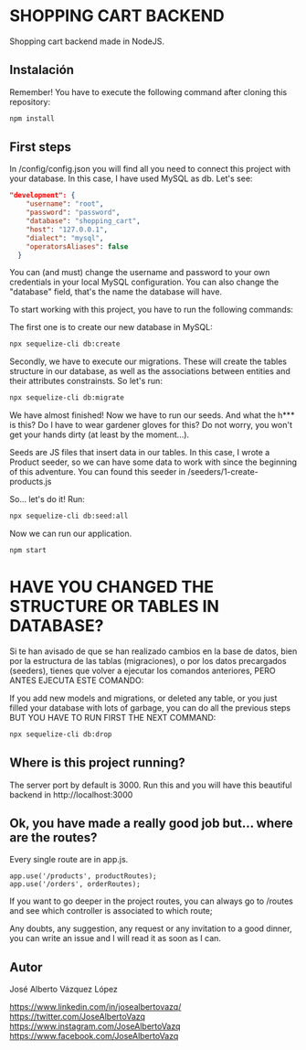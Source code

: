 # SHOPPING CART BACKEND

Shopping cart backend made in NodeJS.

## Instalación

Remember! You have to execute the following command after cloning this repository:

```bash
npm install
```

## First steps

In /config/config.json you will find all you need to connect this project with your database. In this
case, I have used MySQL as db. Let's see:

```json
"development": {
    "username": "root",
    "password": "password",
    "database": "shopping_cart",
    "host": "127.0.0.1",
    "dialect": "mysql",
    "operatorsAliases": false
  }

```
You can (and must) change the username and password to your own credentials in your local MySQL configuration. You can also change the "database" field, that's the name the database will have.

To start working with this project, you have to run the following commands:

The first one is to create our new database in MySQL:
```bash
npx sequelize-cli db:create
```
Secondly, we have to execute our migrations. These will create the tables structure in our database, as well as the associations between entities and their attributes constrainsts. So let's run:

```bash
npx sequelize-cli db:migrate
```
We have almost finished! Now we have to run our seeds. And what the h*** is this? Do I have to wear gardener gloves for this? Do not worry, you won't get your hands dirty (at least by the moment...).

Seeds are JS files that insert data in our tables. In this case, I wrote a Product seeder, so we can have some data to work with since the beginning of this adventure. You can found this seeder in /seeders/1-create-products.js

So... let's do it! Run:
```bash
npx sequelize-cli db:seed:all
```

Now we can run our application. 

```bash
npm start
```
# HAVE YOU CHANGED THE STRUCTURE OR TABLES IN DATABASE?
Si te han avisado de que se han realizado cambios en la base de datos, bien por la estructura de las tablas (migraciones), o por los datos precargados (seeders), tienes que volver a ejecutar los comandos anteriores, PERO ANTES EJECUTA ESTE COMANDO:

If you add new models and migrations, or deleted any table, or you just filled your database with lots of garbage, you can do all the previous steps BUT YOU HAVE TO RUN FIRST THE NEXT COMMAND:
```bash
npx sequelize-cli db:drop
```

## Where is this project running?

The server port by default is 3000. Run this and you will have this
beautiful backend in http://localhost:3000

## Ok, you have made a really good job but... where are the routes?

Every single route are in app.js. 

```
app.use('/products', productRoutes);
app.use('/orders', orderRoutes);

```
If you want to go deeper in the project routes, you can always go to /routes and see which controller is associated to which route;

Any doubts, any suggestion, any request or any invitation to a good dinner, you can write an issue and I will read it as soon as I can.

## Autor

José Alberto Vázquez López

https://www.linkedin.com/in/josealbertovazq/
https://twitter.com/JoseAlbertoVazq
https://www.instagram.com/JoseAlbertoVazq
https://www.facebook.com/JoseAlbertoVazq